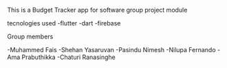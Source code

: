 This is a Budget Tracker app for software group project module

tecnologies used
-flutter
-dart
-firebase

Group members

-Muhammed Fais
-Shehan Yasaruvan
-Pasindu Nimesh
-Nilupa Fernando
-Ama Prabuthikka
-Chaturi Ranasinghe
